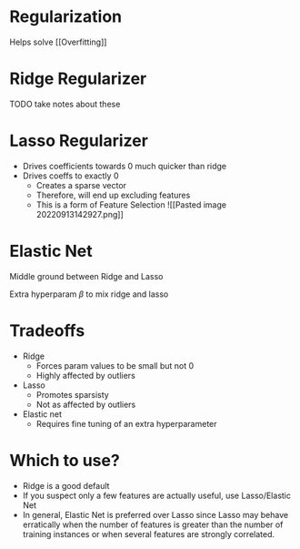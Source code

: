 # Regularization
Helps solve [[Overfitting]]

# Ridge Regularizer
TODO take notes about these

# Lasso Regularizer
- Drives coefficients towards 0 much quicker than ridge
- Drives coeffs to exactly 0
	- Creates a sparse vector
	- Therefore, will end up excluding features
	- This is a form of Feature Selection
![[Pasted image 20220913142927.png]]


# Elastic Net
Middle ground between Ridge and Lasso

Extra hyperparam $\beta$ to mix ridge and lasso

# Tradeoffs
- Ridge
	- Forces param values to be small but not 0
	- Highly affected by outliers
- Lasso
	- Promotes sparsisty
	- Not as affected by outliers
- Elastic net
	- Requires fine tuning of an extra hyperparameter

# Which to use?
- Ridge is a good default
- If you suspect only a few features are actually useful, use Lasso/Elastic Net
- In general, Elastic Net is preferred over Lasso since Lasso may behave erratically when the number of features is greater than the number of training instances or when several features are strongly correlated.

